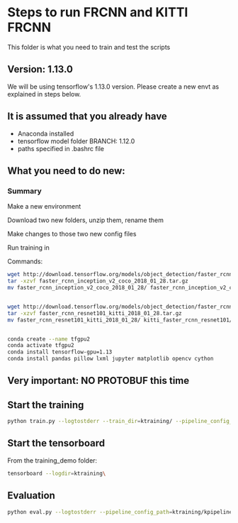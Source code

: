 # Steps to run FRCNN and KITTI FRCNN

This folder is what you need to train and test the scripts

## Version: 1.13.0

We will be using tensorflow's 1.13.0 version.
Please create a new envt as explained in steps below.

## It is assumed that you already have
* Anaconda installed
* tensorflow model folder BRANCH: 1.12.0
* paths specified in .bashrc file

## What you need to do new:

### Summary

Make a new environment

Download two new folders, unzip them, rename them

Make changes to those two new config files

Run training in

Commands:
```bash
wget http://download.tensorflow.org/models/object_detection/faster_rcnn_inception_v2_coco_2018_01_28.tar.gz
tar -xzvf faster_rcnn_inception_v2_coco_2018_01_28.tar.gz
mv faster_rcnn_inception_v2_coco_2018_01_28/ faster_rcnn_inception_v2_coco/


wget http://download.tensorflow.org/models/object_detection/faster_rcnn_resnet101_kitti_2018_01_28.tar.gz
tar -xzvf faster_rcnn_resnet101_kitti_2018_01_28.tar.gz
mv faster_rcnn_resnet101_kitti_2018_01_28/ kitti_faster_rcnn_resnet101/


conda create --name tfgpu2
conda activate tfgpu2
conda install tensorflow-gpu=1.13
conda install pandas pillow lxml jupyter matplotlib opencv cython
```

## Very important: NO PROTOBUF this time

## Start the training
```bash
python train.py --logtostderr --train_dir=ktraining/ --pipeline_config_path=ktraining/kpipeline.config
```

## Start the tensorboard
From the training_demo folder:
```bash
tensorboard --logdir=ktraining\
```

## Evaluation
```bash
python eval.py --logtostderr --pipeline_config_path=ktraining/kpipeline.config --checkpoint_dir=ktraining/ --eval_dir=ktraining/
```
